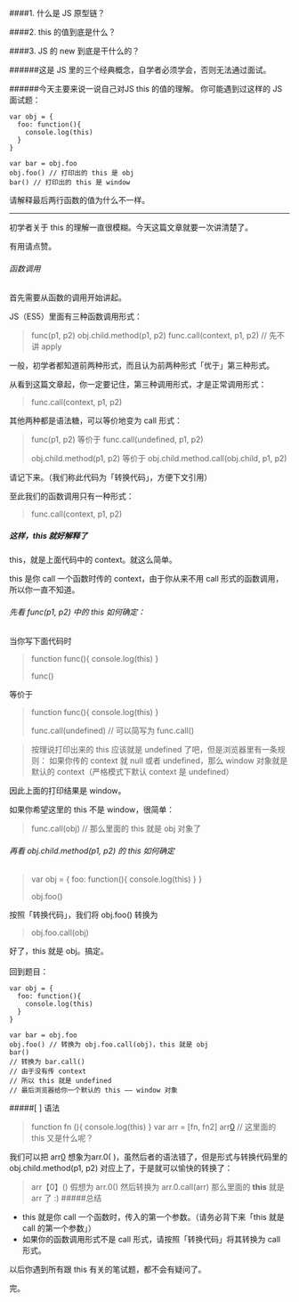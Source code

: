 ####1. 什么是 JS 原型链？

####2. this 的值到底是什么？

####3. JS 的 new 到底是干什么的？

######这是 JS 里的三个经典概念，自学者必须学会，否则无法通过面试。

######今天主要来说一说自己对JS this 的值的理解。
你可能遇到过这样的 JS 面试题：
```
var obj = {
  foo: function(){
    console.log(this)
  }
}

var bar = obj.foo
obj.foo() // 打印出的 this 是 obj
bar() // 打印出的 this 是 window
```
请解释最后两行函数的值为什么不一样。

-------

初学者关于 this 的理解一直很模糊。今天这篇文章就要一次讲清楚了。

有用请点赞。

###### 函数调用
首先需要从函数的调用开始讲起。

JS（ES5）里面有三种函数调用形式：
>func(p1, p2)
obj.child.method(p1, p2)
func.call(context, p1, p2) // 先不讲 apply

一般，初学者都知道前两种形式，而且认为前两种形式「优于」第三种形式。

从看到这篇文章起，你一定要记住，第三种调用形式，才是正常调用形式：
>func.call(context, p1, p2)

其他两种都是语法糖，可以等价地变为 call 形式：
>func(p1, p2) 等价于
func.call(undefined, p1, p2)
>
>obj.child.method(p1, p2) 等价于
obj.child.method.call(obj.child, p1, p2)

请记下来。（我们称此代码为「转换代码」，方便下文引用）

至此我们的函数调用只有一种形式：
>func.call(context, p1, p2)

##### 这样，this 就好解释了
this，就是上面代码中的 context。就这么简单。

this 是你 call 一个函数时传的 context，由于你从来不用 call 形式的函数调用，所以你一直不知道。

###### 先看 func(p1, p2) 中的 this 如何确定：

当你写下面代码时
>function func(){
console.log(this)
}
>
>func()

等价于

>function func(){
console.log(this)
}
>
>func.call(undefined) // 可以简写为 func.call()

>按理说打印出来的 this 应该就是 undefined 了吧，但是浏览器里有一条规则：
如果你传的 context 就 null 或者 undefined，那么 window 对象就是默认的 context（严格模式下默认 context 是 undefined）


因此上面的打印结果是 window。

如果你希望这里的 this 不是 window，很简单：
>func.call(obj) // 那么里面的 this 就是 obj 对象了

###### 再看 obj.child.method(p1, p2) 的 this 如何确定
>var obj = {
foo: function(){
console.log(this)
}
}
>
>obj.foo()

按照「转换代码」，我们将 obj.foo() 转换为
>obj.foo.call(obj)

好了，this 就是 obj。搞定。
<br>
<br>
回到题目：
```
var obj = {
  foo: function(){
    console.log(this)
  }
}

var bar = obj.foo
obj.foo() // 转换为 obj.foo.call(obj)，this 就是 obj
bar() 
// 转换为 bar.call()
// 由于没有传 context
// 所以 this 就是 undefined
// 最后浏览器给你一个默认的 this —— window 对象
```
#####[ ] 语法
>function fn (){ console.log(this) }
var arr = [fn, fn2]
arr[0]() // 这里面的 this 又是什么呢？

我们可以把 arr[0]( ) 想象为arr.0( )，虽然后者的语法错了，但是形式与转换代码里的 obj.child.method(p1, p2) 对应上了，于是就可以愉快的转换了：
>arr【0】()
>假想为      arr.0()
然后转换为 arr.0.call(arr)
那么里面的 **this** 就是 arr 了 :)
#####总结
- this 就是你 call 一个函数时，传入的第一个参数。（请务必背下来「this 就是 call 的第一个参数」）
- 如果你的函数调用形式不是 call 形式，请按照「转换代码」将其转换为 call 形式。


以后你遇到所有跟 this 有关的笔试题，都不会有疑问了。

完。